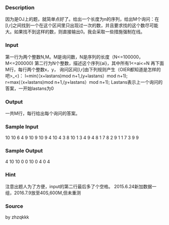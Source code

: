 
### Description
因为是OJ上的题，就简单点好了。给出一个长度为n的序列，给出M个询问：在[l,r]之间找到一个在这个区间里只出现过一次的数，并且要求找的这个数尽可能大。如果找不到这样的数，则直接输出0。我会采取一些措施强制在线。
 

<!--EndFragment-->
### Input
第一行为两个整数N,M。M是询问数，N是序列的长度（N<=100000，M<=200000)
第二行为N个整数，描述这个序列{ai}，其中所有1<=ai<=N
再下面M行，每行两个整数x，y，
询问区间[l,r]由下列规则产生（OIER都知道是怎样的吧>_<)：
l=min(（x+lastans)mod n+1,(y+lastans）mod n+1);
r=max(（x+lastans)mod n+1,(y+lastans）mod n+1);
Lastans表示上一个询问的答案，一开始lastans为0

### Output
一共M行，每行给出每个询问的答案。

### Sample Input
10 10
6 4 9 10 9 10 9 4 10 4 
3 8
10 1
3 4
9 4
8 1
7 8
2 9
1 1
7 3
9 9


### Sample Output
4
10
10
0
0
10
0
4
0
4

### Hint

注意出题人为了方便，input的第二行最后多了个空格。
2015.6.24新加数据一组，2016.7.9放至40S,600M,但未重测
 
### Source
 by zhzqkkk